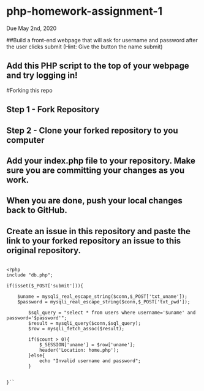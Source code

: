 # php-homework-assignment-1
Due May 2nd, 2020

##Build a front-end webpage that will ask for username and password after the user clicks submit (Hint: Give the button the name submit)
## Add this PHP script to the top of your webpage and try logging in!

#Forking this repo
## Step 1 - Fork Repository
## Step 2 - Clone your forked repository to you computer
## Add your index.php file to your repository. Make sure you are committing your changes as you work.
## When you are done, push your local changes back to GitHub.
## Create an issue in this repository and paste the link to your forked repository an issue to this original repository.

```

<?php
include "db.php";

if(isset($_POST['submit'])){

    $uname = mysqli_real_escape_string($conn,$_POST['txt_uname']);
    $password = mysqli_real_escape_string($conn,$_POST['txt_pwd']);

        $sql_query = "select * from users where username='$uname' and password='$password'";
        $result = mysqli_query($conn,$sql_query);
        $row = mysqli_fetch_assoc($result);

        if($count > 0){
            $_SESSION['uname'] = $row['uname'];
            header('Location: home.php');
        }else{
            echo "Invalid username and password";
        }


}``
